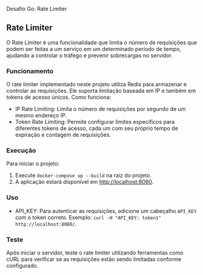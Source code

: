 Desafio Go: Rate Limiter

## Rate Limiter

O Rate Limiter é uma funcionalidade que limita o número de requisições que podem ser feitas a um serviço em um determinado período de tempo, ajudando a controlar o tráfego e prevenir sobrecargas no servidor.

### Funcionamento

O rate limiter implementado neste projeto utiliza Redis para armazenar e controlar as requisições. Ele suporta limitação baseada em IP e também em tokens de acesso únicos. Como funciona:

- IP Rate Limiting: Limita o número de requisições por segundo de um mesmo endereço IP.
- Token Rate Limiting: Permite configurar limites específicos para diferentes tokens de acesso, cada um com seu próprio tempo de expiração e contagem de requisições.

### Execução

Para iniciar o projeto:

1. Execute `docker-compose up --build` na raiz do projeto.
2. A aplicação estará disponível em [http://localhost:8080](http://localhost:8080).

### Uso

- API_KEY: Para autenticar as requisições, adicione um cabeçalho `API_KEY` com o token correto. Exemplo: `curl -H "API_KEY: token1" http://localhost:8080/`.

### Teste

Após iniciar o servidor, teste o rate limiter utilizando ferramentas como cURL para verificar se as requisições estão sendo limitadas conforme configurado.

